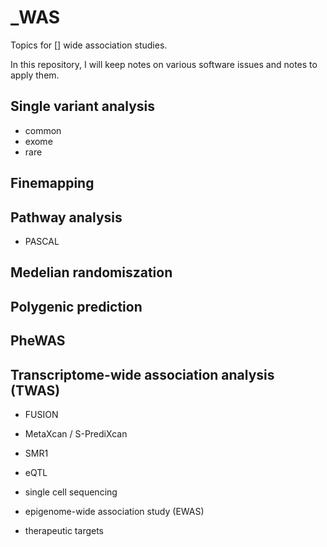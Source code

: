 # _WAS

Topics for [] wide association studies.


In this repository, I will keep notes on various software issues and notes to apply them.

## Single variant analysis

* common
* exome
* rare

## Finemapping

## Pathway analysis

* PASCAL

## Medelian randomiszation

## Polygenic prediction

## PheWAS

## Transcriptome-wide association analysis (TWAS)

* FUSION
* MetaXcan / S-PrediXcan
* SMR1

* eQTL
* single cell sequencing
* epigenome-wide association study (EWAS)
* therapeutic targets
